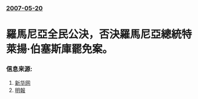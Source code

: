 ### [2007-05-20](/news/2007/05/20/index.md)

##### 
# 羅馬尼亞全民公決，否決羅馬尼亞總統特萊揚·伯塞斯庫罷免案。




### 信息来源:

1. [新华网](http://news.xinhuanet.com/world/2007-05/20/content_6126965.htm)
2. [明報](https://web.archive.org/web/20070530011425/http://hk.news.yahoo.com/070520/12/27sa0.html)
